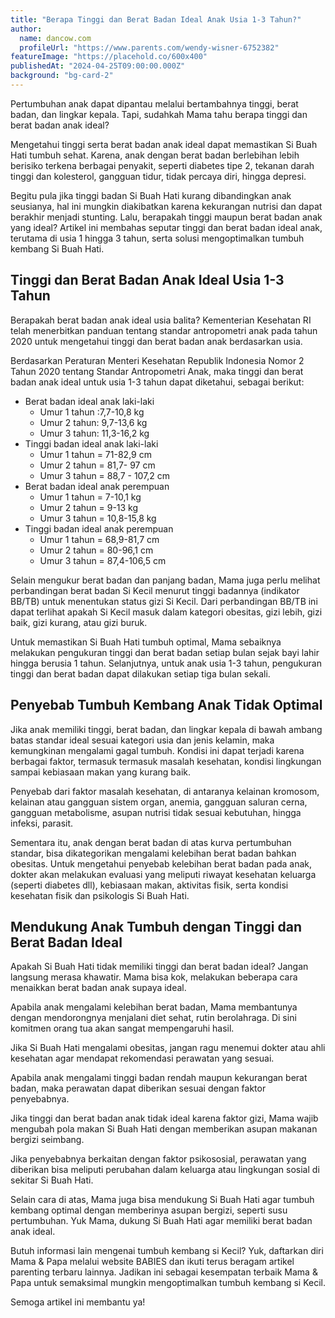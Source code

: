 ```yaml
---
title: "Berapa Tinggi dan Berat Badan Ideal Anak Usia 1-3 Tahun?"
author:
  name: dancow.com
  profileUrl: "https://www.parents.com/wendy-wisner-6752382"
featureImage: "https://placehold.co/600x400"
publishedAt: "2024-04-25T09:00:00.000Z"
background: "bg-card-2"
---
```


Pertumbuhan anak dapat dipantau melalui bertambahnya tinggi, berat badan, dan lingkar kepala. Tapi, sudahkah Mama tahu berapa tinggi dan berat badan anak ideal?

Mengetahui tinggi serta berat badan anak ideal dapat memastikan Si Buah Hati tumbuh sehat. Karena, anak dengan berat badan berlebihan lebih berisiko terkena berbagai penyakit, seperti diabetes tipe 2, tekanan darah tinggi dan kolesterol, gangguan tidur, tidak percaya diri, hingga depresi.

Begitu pula jika tinggi badan Si Buah Hati kurang dibandingkan anak seusianya, hal ini mungkin diakibatkan karena kekurangan nutrisi dan dapat berakhir menjadi stunting.
Lalu, berapakah tinggi maupun berat badan anak yang ideal? Artikel ini membahas seputar tinggi dan berat badan ideal anak, terutama di usia 1 hingga 3 tahun, serta solusi mengoptimalkan tumbuh kembang Si Buah Hati.

## Tinggi dan Berat Badan Anak Ideal Usia 1-3 Tahun

Berapakah berat badan anak ideal usia balita? Kementerian Kesehatan RI telah menerbitkan panduan tentang standar antropometri anak pada tahun 2020 untuk mengetahui tinggi dan berat badan anak berdasarkan usia.

Berdasarkan Peraturan Menteri Kesehatan Republik Indonesia Nomor 2 Tahun 2020 tentang Standar Antropometri Anak, maka tinggi dan berat badan anak ideal untuk usia 1-3 tahun dapat diketahui, sebagai berikut:

- Berat badan ideal anak laki-laki
  - Umur 1 tahun :7,7-10,8 kg
  - Umur 2 tahun: 9,7-13,6 kg
  - Umur 3 tahun: 11,3-16,2 kg
- Tinggi badan ideal anak laki-laki
  - Umur 1 tahun = 71-82,9 cm
  - Umur 2 tahun = 81,7- 97 cm
  - Umur 3 tahun = 88,7 - 107,2 cm
- Berat badan ideal anak perempuan
  - Umur 1 tahun = 7-10,1 kg
  - Umur 2 tahun = 9-13 kg
  - Umur 3 tahun = 10,8-15,8 kg
- Tinggi badan ideal anak perempuan
  - Umur 1 tahun = 68,9-81,7 cm
  - Umur 2 tahun = 80-96,1 cm
  - Umur 3 tahun = 87,4-106,5 cm

Selain mengukur berat badan dan panjang badan, Mama juga perlu melihat perbandingan berat badan Si Kecil menurut tinggi badannya (indikator BB/TB) untuk menentukan status gizi Si Kecil. Dari perbandingan BB/TB ini dapat terlihat apakah Si Kecil masuk dalam kategori obesitas, gizi lebih, gizi baik, gizi kurang, atau gizi buruk.

Untuk memastikan Si Buah Hati tumbuh optimal, Mama sebaiknya melakukan pengukuran tinggi dan berat badan setiap bulan sejak bayi lahir hingga berusia 1 tahun. Selanjutnya, untuk anak usia 1-3 tahun, pengukuran tinggi dan berat badan dapat dilakukan setiap tiga bulan sekali.

## Penyebab Tumbuh Kembang Anak Tidak Optimal

Jika anak memiliki tinggi, berat badan, dan lingkar kepala di bawah ambang batas standar ideal sesuai kategori usia dan jenis kelamin, maka kemungkinan mengalami gagal tumbuh.
Kondisi ini dapat terjadi karena berbagai faktor, termasuk termasuk masalah kesehatan, kondisi lingkungan sampai kebiasaan makan yang kurang baik.

Penyebab dari faktor masalah kesehatan, di antaranya kelainan kromosom, kelainan atau gangguan sistem organ, anemia, gangguan saluran cerna, gangguan metabolisme, asupan nutrisi tidak sesuai kebutuhan, hingga infeksi, parasit.

Sementara itu, anak dengan berat badan di atas kurva pertumbuhan standar, bisa dikategorikan mengalami kelebihan berat badan bahkan obesitas. Untuk mengetahui penyebab kelebihan berat badan pada anak, dokter akan melakukan evaluasi yang meliputi riwayat kesehatan keluarga (seperti diabetes dll), kebiasaan makan, aktivitas fisik, serta kondisi kesehatan fisik dan psikologis Si Buah Hati.

## Mendukung Anak Tumbuh dengan Tinggi dan Berat Badan Ideal

Apakah Si Buah Hati tidak memiliki tinggi dan berat badan ideal? Jangan langsung merasa khawatir. Mama bisa kok, melakukan beberapa cara menaikkan berat badan anak supaya ideal.

Apabila anak mengalami kelebihan berat badan, Mama membantunya dengan mendorongnya menjalani diet sehat, rutin berolahraga. Di sini komitmen orang tua akan sangat mempengaruhi hasil.

Jika Si Buah Hati mengalami obesitas, jangan ragu menemui dokter atau ahli kesehatan agar mendapat rekomendasi perawatan yang sesuai.

Apabila anak mengalami tinggi badan rendah maupun kekurangan berat badan, maka perawatan dapat diberikan sesuai dengan faktor penyebabnya.

Jika tinggi dan berat badan anak tidak ideal karena faktor gizi, Mama wajib mengubah pola makan Si Buah Hati dengan memberikan asupan makanan bergizi seimbang.

Jika penyebabnya berkaitan dengan faktor psikososial, perawatan yang diberikan bisa meliputi perubahan dalam keluarga atau lingkungan sosial di sekitar Si Buah Hati.

Selain cara di atas, Mama juga bisa mendukung Si Buah Hati agar tumbuh kembang optimal dengan memberinya asupan bergizi, seperti susu pertumbuhan.
Yuk Mama, dukung Si Buah Hati agar memiliki berat badan anak ideal.

Butuh informasi lain mengenai tumbuh kembang si Kecil? Yuk, daftarkan diri Mama & Papa melalui website BABIES dan ikuti terus beragam artikel parenting terbaru lainnya. Jadikan ini sebagai kesempatan terbaik Mama & Papa untuk semaksimal mungkin mengoptimalkan tumbuh kembang si Kecil.

Semoga artikel ini membantu ya!
